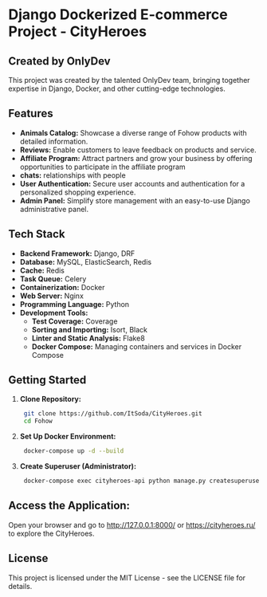# Django Dockerized E-commerce Project - CityHeroes
## Created by OnlyDev
This project was created by the talented OnlyDev team, bringing together expertise in Django, Docker, and other cutting-edge technologies.

## Features
- **Animals Catalog:** Showcase a diverse range of Fohow products with detailed information.
- **Reviews:** Enable customers to leave feedback on products and service.
- **Affiliate Program:** Attract partners and grow your business by offering opportunities to participate in the affiliate program
- **chats:** relationships with people
- **User Authentication:** Secure user accounts and authentication for a personalized shopping experience.
- **Admin Panel:** Simplify store management with an easy-to-use Django administrative panel.

## Tech Stack
- **Backend Framework:** Django, DRF
- **Database:** MySQL, ElasticSearch, Redis
- **Cache:** Redis
- **Task Queue:** Celery
- **Containerization:** Docker
- **Web Server:** Nginx
- **Programming Language:** Python
- **Development Tools:**
    - **Test Coverage:** Coverage
    - **Sorting and Importing:** Isort, Black
    - **Linter and Static Analysis:** Flake8
    - **Docker Compose:** Managing containers and services in Docker Compose

## Getting Started
1. **Clone Repository:**
   ```bash
    git clone https://github.com/ItSoda/CityHeroes.git
    cd Fohow
2. **Set Up Docker Environment:**
   ```bash
    docker-compose up -d --build
3. **Create Superuser (Administrator):**
   ```bash
    docker-compose exec cityheroes-api python manage.py createsuperuser
## Access the Application:
Open your browser and go to http://127.0.0.1:8000/ or https://cityheroes.ru/ to explore the CityHeroes.

## License

This project is licensed under the MIT License - see the LICENSE file for details.
